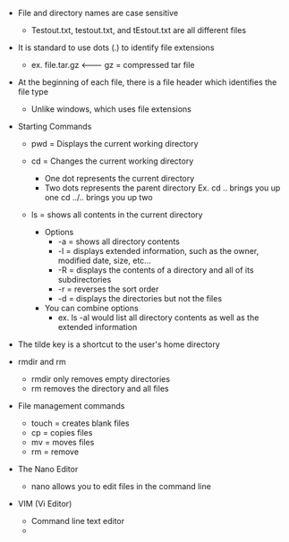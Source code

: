 
- File and directory names are case sensitive 
	- Testout.txt, testout.txt, and tEstout.txt are all different files

- It is standard to use dots (.) to identify file extensions
	- ex. file.tar.gz <--- gz = compressed tar file 

- At the beginning of each file, there is a file header which identifies the file type
	- Unlike windows, which uses file extensions

- Starting Commands

	- pwd = Displays the current working directory

	- cd = Changes the current working directory 
		- One dot represents the current directory
		- Two dots represents the parent directory
				Ex. cd .. brings you up one
				cd ../.. brings you up two 

	- ls = shows all contents in the current directory
		- Options
			- -a = shows all directory contents
			- -l = displays extended information, such as the owner, modified date, size, etc...
			- -R = displays the contents of a directory and all of its subdirectories
			- -r = reverses the sort order
			- -d = displays the directories but not the files 
		- You can combine options
			- ex. ls -al would list all directory contents as well as the extended information 

- The tilde key is a shortcut to the user's home directory

- rmdir and rm
	- rmdir only removes empty directories
	- rm removes the directory and all files 

- File management commands
	- touch = creates blank files
	- cp = copies files
	- mv = moves files
	- rm = remove

- The Nano Editor 
	- nano allows you to edit files in the command line

- VIM (Vi Editor)
	- Command line text editor 
	- 